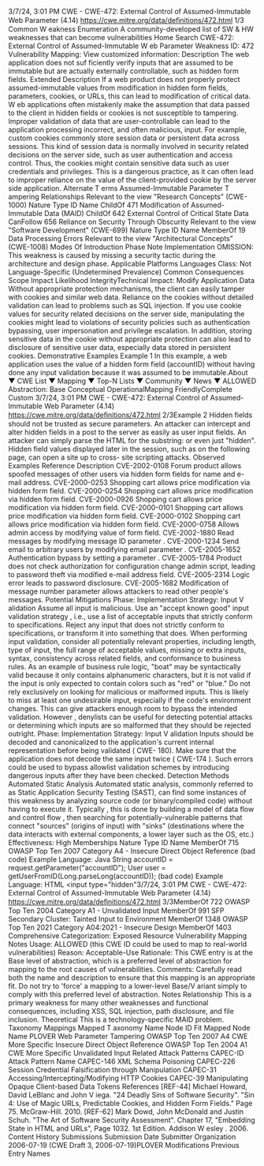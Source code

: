 3/7/24, 3:01 PM CWE - CWE-472: External Control of Assumed-Immutable Web Parameter (4.14)
https://cwe.mitre.org/data/deﬁnitions/472.html 1/3
Common W eakness Enumeration
A community-developed list of SW & HW weaknesses that can become
vulnerabilities
Home Search
CWE-472: External Control of Assumed-Immutable W eb Parameter
Weakness ID: 472
Vulnerability Mapping: 
View customized information:
 Description
The web application does not suf ficiently verify inputs that are assumed to be immutable but are actually externally controllable, such
as hidden form fields.
 Extended Description
If a web product does not properly protect assumed-immutable values from modification in hidden form fields, parameters, cookies, or
URLs, this can lead to modification of critical data. W eb applications often mistakenly make the assumption that data passed to the
client in hidden fields or cookies is not susceptible to tampering. Improper validation of data that are user-controllable can lead to the
application processing incorrect, and often malicious, input.
For example, custom cookies commonly store session data or persistent data across sessions. This kind of session data is normally
involved in security related decisions on the server side, such as user authentication and access control. Thus, the cookies might
contain sensitive data such as user credentials and privileges. This is a dangerous practice, as it can often lead to improper reliance
on the value of the client-provided cookie by the server side application.
 Alternate T erms
Assumed-Immutable Parameter T ampering
 Relationships
 Relevant to the view "Research Concepts" (CWE-1000)
Nature Type ID Name
ChildOf 471 Modification of Assumed-Immutable Data (MAID)
ChildOf 642 External Control of Critical State Data
CanFollow 656 Reliance on Security Through Obscurity
 Relevant to the view "Software Development" (CWE-699)
Nature Type ID Name
MemberOf 19 Data Processing Errors
 Relevant to the view "Architectural Concepts" (CWE-1008)
 Modes Of Introduction
Phase Note
Implementation OMISSION: This weakness is caused by missing a security tactic during the architecture and design phase.
 Applicable Platforms
Languages
Class: Not Language-Specific (Undetermined Prevalence)
 Common Consequences
Scope Impact Likelihood
IntegrityTechnical Impact: Modify Application Data
Without appropriate protection mechanisms, the client can easily tamper with cookies and similar web
data. Reliance on the cookies without detailed validation can lead to problems such as SQL injection. If you
use cookie values for security related decisions on the server side, manipulating the cookies might lead to
violations of security policies such as authentication bypassing, user impersonation and privilege
escalation. In addition, storing sensitive data in the cookie without appropriate protection can also lead to
disclosure of sensitive user data, especially data stored in persistent cookies.
 Demonstrative Examples
Example 1
In this example, a web application uses the value of a hidden form field (accountID) without having done any input validation because
it was assumed to be immutable.About ▼ CWE List ▼ Mapping ▼ Top-N Lists ▼ Community ▼ News ▼
ALLOWED
Abstraction: Base
Conceptual OperationalMapping
FriendlyComplete Custom
3/7/24, 3:01 PM CWE - CWE-472: External Control of Assumed-Immutable Web Parameter (4.14)
https://cwe.mitre.org/data/deﬁnitions/472.html 2/3Example 2
Hidden fields should not be trusted as secure parameters.
An attacker can intercept and alter hidden fields in a post to the server as easily as user input fields. An attacker can simply parse the
HTML for the substring:
or even just "hidden". Hidden field values displayed later in the session, such as on the following page, can open a site up to cross-
site scripting attacks.
 Observed Examples
Reference Description
CVE-2002-0108 Forum product allows spoofed messages of other users via hidden form fields for name and e-mail
address.
CVE-2000-0253 Shopping cart allows price modification via hidden form field.
CVE-2000-0254 Shopping cart allows price modification via hidden form field.
CVE-2000-0926 Shopping cart allows price modification via hidden form field.
CVE-2000-0101 Shopping cart allows price modification via hidden form field.
CVE-2000-0102 Shopping cart allows price modification via hidden form field.
CVE-2000-0758 Allows admin access by modifying value of form field.
CVE-2002-1880 Read messages by modifying message ID parameter .
CVE-2000-1234 Send email to arbitrary users by modifying email parameter .
CVE-2005-1652 Authentication bypass by setting a parameter .
CVE-2005-1784 Product does not check authorization for configuration change admin script, leading to password theft
via modified e-mail address field.
CVE-2005-2314 Logic error leads to password disclosure.
CVE-2005-1682 Modification of message number parameter allows attackers to read other people's messages.
 Potential Mitigations
Phase: Implementation
Strategy: Input V alidation
Assume all input is malicious. Use an "accept known good" input validation strategy , i.e., use a list of acceptable inputs that
strictly conform to specifications. Reject any input that does not strictly conform to specifications, or transform it into something
that does.
When performing input validation, consider all potentially relevant properties, including length, type of input, the full range of
acceptable values, missing or extra inputs, syntax, consistency across related fields, and conformance to business rules. As an
example of business rule logic, "boat" may be syntactically valid because it only contains alphanumeric characters, but it is not
valid if the input is only expected to contain colors such as "red" or "blue."
Do not rely exclusively on looking for malicious or malformed inputs. This is likely to miss at least one undesirable input,
especially if the code's environment changes. This can give attackers enough room to bypass the intended validation. However ,
denylists can be useful for detecting potential attacks or determining which inputs are so malformed that they should be rejected
outright.
Phase: Implementation
Strategy: Input V alidation
Inputs should be decoded and canonicalized to the application's current internal representation before being validated ( CWE-
180). Make sure that the application does not decode the same input twice ( CWE-174 ). Such errors could be used to bypass
allowlist validation schemes by introducing dangerous inputs after they have been checked.
 Detection Methods
Automated Static Analysis
Automated static analysis, commonly referred to as Static Application Security Testing (SAST), can find some instances of this
weakness by analyzing source code (or binary/compiled code) without having to execute it. Typically , this is done by building a
model of data flow and control flow , then searching for potentially-vulnerable patterns that connect "sources" (origins of input)
with "sinks" (destinations where the data interacts with external components, a lower layer such as the OS, etc.)
Effectiveness: High
 Memberships
Nature Type ID Name
MemberOf 715 OWASP Top Ten 2007 Category A4 - Insecure Direct Object Reference
(bad code) Example Language: Java 
String accountID = request.getParameter("accountID");
User user = getUserFromID(Long.parseLong(accountID));
(bad code) Example Language: HTML 
<input type="hidden"3/7/24, 3:01 PM CWE - CWE-472: External Control of Assumed-Immutable Web Parameter (4.14)
https://cwe.mitre.org/data/deﬁnitions/472.html 3/3MemberOf 722 OWASP Top Ten 2004 Category A1 - Unvalidated Input
MemberOf 991 SFP Secondary Cluster: Tainted Input to Environment
MemberOf 1348 OWASP Top Ten 2021 Category A04:2021 - Insecure Design
MemberOf 1403 Comprehensive Categorization: Exposed Resource
 Vulnerability Mapping Notes
Usage: ALLOWED (this CWE ID could be used to map to real-world vulnerabilities)
Reason: Acceptable-Use
Rationale:
This CWE entry is at the Base level of abstraction, which is a preferred level of abstraction for mapping to the root causes of
vulnerabilities.
Comments:
Carefully read both the name and description to ensure that this mapping is an appropriate fit. Do not try to 'force' a mapping to a
lower-level Base/V ariant simply to comply with this preferred level of abstraction.
 Notes
Relationship
This is a primary weakness for many other weaknesses and functional consequences, including XSS, SQL injection, path disclosure,
and file inclusion.
Theoretical
This is a technology-specific MAID problem.
 Taxonomy Mappings
Mapped T axonomy Name Node ID Fit Mapped Node Name
PLOVER Web Parameter Tampering
OWASP Top Ten 2007 A4 CWE More Specific Insecure Direct Object Reference
OWASP Top Ten 2004 A1 CWE More Specific Unvalidated Input
 Related Attack Patterns
CAPEC-ID Attack Pattern Name
CAPEC-146 XML Schema Poisoning
CAPEC-226 Session Credential Falsification through Manipulation
CAPEC-31 Accessing/Intercepting/Modifying HTTP Cookies
CAPEC-39 Manipulating Opaque Client-based Data Tokens
 References
[REF-44] Michael Howard, David LeBlanc and John V iega. "24 Deadly Sins of Software Security". "Sin 4: Use of Magic URLs,
Predictable Cookies, and Hidden Form Fields." Page 75. McGraw-Hill. 2010.
[REF-62] Mark Dowd, John McDonald and Justin Schuh. "The Art of Software Security Assessment". Chapter 17, "Embedding
State in HTML and URLs", Page 1032. 1st Edition. Addison W esley . 2006.
 Content History
 Submissions
Submission Date Submitter Organization
2006-07-19
(CWE Draft 3, 2006-07-19)PLOVER
 Modifications
 Previous Entry Names
